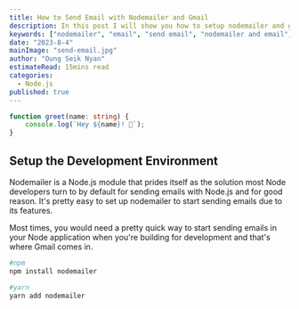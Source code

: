 ```yaml
---
title: How to Send Email with Nodemailer and Gmail
description: In this post I will show you how to setup nodemailer and gmail to send email and templating with Ejs.
keywords: ["nodemailer", "email", "send email", "nodemailer and email", "send email with nodejs"]
date: "2023-8-4"
mainImage: "send-email.jpg"
author: "Oung Seik Nyan"
estimateRead: 15mins read
categories:
  - Node.js
published: true
---
```


```ts
function greet(name: string) {
	console.log(`Hey ${name}! 👋`);
}
```

## Setup the Development Environment

Nodemailer is a Node.js module that prides itself as the solution most Node developers turn to by default for sending emails with Node.js and for good reason. It's pretty easy to set up nodemailer to start sending emails due to its features.

Most times, you would need a pretty quick way to start sending emails in your Node application when you're building for development and that's where Gmail comes in.

```bash
#npm
npm install nodemailer

#yarn
yarn add nodemailer
```
